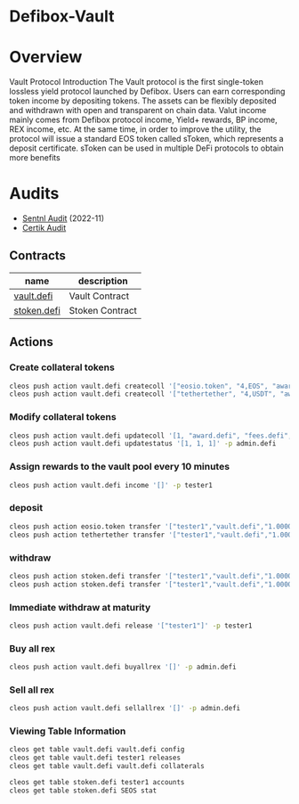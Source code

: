 # Defibox-Vault

# Overview

Vault Protocol Introduction The Vault protocol is the first single-token lossless yield protocol launched by Defibox. Users can earn corresponding token income by depositing tokens. The assets can be flexibly deposited and withdrawn with open and transparent on chain data. Valut income mainly comes from Defibox protocol income, Yield+ rewards, BP income, REX income, etc. At the same time, in order to improve the utility, the protocol will issue a standard EOS token called sToken, which represents a deposit certificate. sToken can be used in multiple DeFi protocols to obtain more benefits

# Audits

- <a href="https://defibox.s3.ap-northeast-1.amazonaws.com/pdf/Certik+Smart+Contract+Security+Audit+Report+For+Vault.pdf"> Sentnl Audit</a> (2022-11)
- <a href="https://www.certik.com/projects/defibox"> Certik Audit</a>

## Contracts

| name  | description |
|-------|-------------|
| [vault.defi](https://bloks.io/account/vault.defi) | Vault Contract |
| [stoken.defi](https://bloks.io/account/stoken.defi) | Stoken Contract |


## Actions

### Create collateral tokens
```bash
cleos push action vault.defi createcoll '["eosio.token", "4,EOS", "award.defi", "fees.defi", "0.1000 EOS", "10", "30", "5000"]' -p admin.defi
cleos push action vault.defi createcoll '["tethertether", "4,USDT", "award.defi", "fees.defi", "0.1000 USDT", "10", "30", "5000"]' -p admin.defi
```

### Modify collateral tokens
```bash
cleos push action vault.defi updatecoll '[1, "award.defi", "fees.defi", "10", "0.2000 EOS"]' -p admin.defi
cleos push action vault.defi updatestatus '[1, 1, 1]' -p admin.defi
```

### Assign rewards to the vault pool every 10 minutes
```bash
cleos push action vault.defi income '[]' -p tester1
```
### deposit
```bash
cleos push action eosio.token transfer '["tester1","vault.defi","1.0000 EOS",""]' -p tester1
cleos push action tethertether transfer '["tester1","vault.defi","1.0000 USDT",""]' -p tester1
```

### withdraw
```bash
cleos push action stoken.defi transfer '["tester1","vault.defi","1.0000 SEOS",""]' -p tester1
cleos push action stoken.defi transfer '["tester1","vault.defi","1.0000 SUSDT",""]' -p tester1
```

### Immediate withdraw at maturity
```bash
cleos push action vault.defi release '["tester1"]' -p tester1
```

### Buy all rex
```bash
cleos push action vault.defi buyallrex '[]' -p admin.defi
```
### Sell all rex
```bash
cleos push action vault.defi sellallrex '[]' -p admin.defi
```

### Viewing Table Information
```bash
cleos get table vault.defi vault.defi config
cleos get table vault.defi tester1 releases
cleos get table vault.defi vault.defi collaterals

cleos get table stoken.defi tester1 accounts
cleos get table stoken.defi SEOS stat
```
